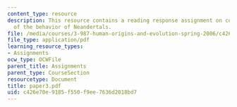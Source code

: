 ```yaml
---
content_type: resource
description: This resource contains a reading response assignment on contrasting views
  of the behavior of Neandertals.
file: /media/courses/3-987-human-origins-and-evolution-spring-2006/c426e70e9185f550f9ee7636d2018bd7_paper3.pdf
file_type: application/pdf
learning_resource_types:
- Assignments
ocw_type: OCWFile
parent_title: Assignments
parent_type: CourseSection
resourcetype: Document
title: paper3.pdf
uid: c426e70e-9185-f550-f9ee-7636d2018bd7
---
```


